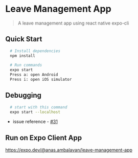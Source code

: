 # Leave Management App
> A leave management app using react native expo-cli
## Quick Start
``` bash
  # Install dependencies
  npm install
  
  # Run commands
  expo start
  Press a: open Android
  Press i: open iOS simulator
```  
## Debugging
```bash
  # start with this command 
  expo start --localhost
```
- issue reference - [#31](https://github.com/anas-ambalavan/rn-leave-management/issues/31)
## Run on Expo Client App
https://expo.dev/@anas.ambalavan/leave-management-app

